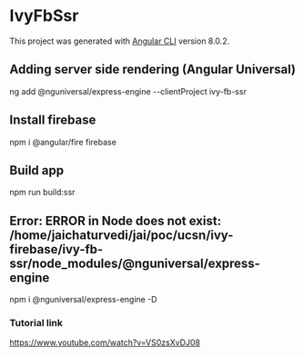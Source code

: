 # IvyFbSsr

This project was generated with [Angular CLI](https://github.com/angular/angular-cli) version 8.0.2.

## Adding server side rendering (Angular Universal)

ng add @nguniversal/express-engine --clientProject ivy-fb-ssr

## Install firebase

npm i @angular/fire firebase

## Build app

npm run build:ssr

## Error: ERROR in Node does not exist: /home/jaichaturvedi/jai/poc/ucsn/ivy-firebase/ivy-fb-ssr/node_modules/@nguniversal/express-engine

npm i @nguniversal/express-engine -D




### Tutorial link

https://www.youtube.com/watch?v=VS0zsXvDJ08
